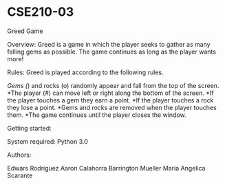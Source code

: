 # CSE210-03

Greed Game

Overview: Greed is a game in which the player seeks to gather as many falling gems as possible. The game continues as long as the player wants more!

Rules: Greed is played according to the following rules.

*Gems (*) and rocks (o) randomly appear and fall from the top of the screen.
*The player (#) can move left or right along the bottom of the screen. 
*If the player touches a gem they earn a point. 
*If the player touches a rock they lose a point. 
*Gems and rocks are removed when the player touches them. 
*The game continues until the player closes the window.

Getting started:

System required: Python 3.0

Authors:

Edwars Rodriguez
Aaron Calahorra 
Barrington Mueller
Maria Angelica Scarante
